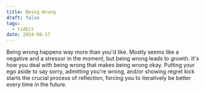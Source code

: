 ```yaml
---
title: Being Wrong
draft: false
tags:
  - tidbit
date: 2024-06-17
---
```

 
Being wrong happens way more than you'd like. Mostly seems like a negative and a stressor in the moment, but being wrong leads to growth. It's how you deal with being wrong that makes being wrong okay. Putting your ego aside to say sorry, admitting you're wrong, and/or showing regret kick starts the crucial process of reflection, forcing you to iteratively be better every time in the future.